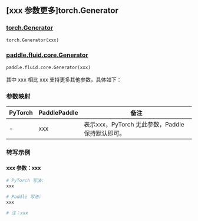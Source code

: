 ## [xxx 参数更多]torch.Generator

### [torch.Generator](https://pytorch.org/docs/1.13/generated/torch.Generator.html#torch.Generator)

```python
torch.Generator(xxx)
```

### [paddle.fluid.core.Generator]()

```python
paddle.fluid.core.Generator(xxx)
```

其中 xxx 相比 xxx 支持更多其他参数，具体如下：

### 参数映射

| PyTorch | PaddlePaddle | 备注 |
| ------- | ------------ | ---- |
|    -    |    xxx    | 表示xxx，PyTorch 无此参数，Paddle 保持默认即可。 |

### 转写示例

#### xxx 参数：xxx
``` python
# PyTorch 写法:
xxx

# Paddle 写法:
xxx

# 注：xxx
```
